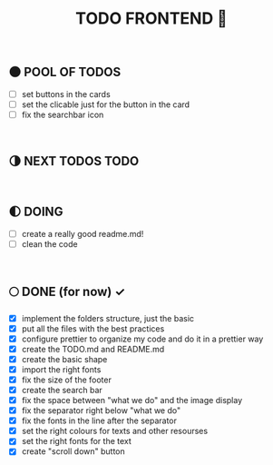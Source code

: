 <div align="center">

  # TODO FRONTEND :milky_way:

</div>

</br>


## :new_moon: POOL OF TODOS

* [ ] set buttons in the cards
* [ ] set the clicable just for the button in the card
* [ ] fix the searchbar icon

</br>

## :last_quarter_moon: NEXT TODOS TODO


</br>

## :first_quarter_moon: DOING 

* [ ] create a really good readme.md!
* [ ] clean the code

</br>

## :full_moon: DONE (for now) ✓

* [x] implement the folders structure, just the basic
* [x] put all the files with the best practices
* [x] configure prettier to organize my code and do it in a prettier way
* [x] create the TODO.md and README.md
* [x] create the basic shape
* [x] import the right fonts
* [x] fix the size of the footer
* [x] create the search bar
* [x] fix the space between "what we do" and the image display
* [x] fix the separator right below "what we do"
* [x] fix the fonts in the line after the separator
* [x] set the right colours for texts and other resourses
* [x] set the right fonts for the text
* [x] create "scroll down" button

</br>
